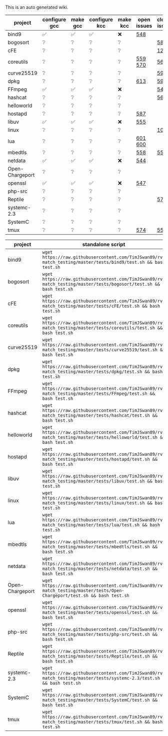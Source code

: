 This is an auto generated wiki.
  
| project | configure gcc | make gcc | configure kcc | make kcc | open issues | closed issues | 
| --- | --- | --- | --- | --- | --- | --- |
| bind9 | :white_check_mark: | :white_check_mark: | :white_check_mark: | :x: | [548](https://github.com/runtimeverification/rv-match/issues/548)  |  |
| bogosort | :grey_question: | :grey_question: | :grey_question: | :grey_question: |  | [583](https://github.com/runtimeverification/rv-match/issues/583)  |
| cFE | :grey_question: | :grey_question: | :grey_question: | :grey_question: |  | [125](https://github.com/runtimeverification/rv-match/issues/125)  |
| coreutils | :grey_question: | :grey_question: | :grey_question: | :grey_question: | [559](https://github.com/runtimeverification/rv-match/issues/559) [570](https://github.com/runtimeverification/rv-match/issues/570)  | [561](https://github.com/runtimeverification/rv-match/issues/561)  |
| curve25519 | :grey_question: | :grey_question: | :grey_question: | :grey_question: |  | [590](https://github.com/runtimeverification/rv-match/issues/590)  |
| dpkg | :grey_question: | :grey_question: | :grey_question: | :grey_question: | [613](https://github.com/runtimeverification/rv-match/issues/613)  | [594](https://github.com/runtimeverification/rv-match/issues/594)  |
| FFmpeg | :white_check_mark: | :white_check_mark: | :white_check_mark: | :x: |  | [541](https://github.com/runtimeverification/rv-match/issues/541)  |
| hashcat | :grey_question: | :grey_question: | :grey_question: | :grey_question: |  | [564](https://github.com/runtimeverification/rv-match/issues/564)  |
| helloworld | :grey_question: | :grey_question: | :grey_question: | :grey_question: |  |  |
| hostapd | :grey_question: | :grey_question: | :grey_question: | :grey_question: | [587](https://github.com/runtimeverification/rv-match/issues/587)  |  |
| libuv | :white_check_mark: | :white_check_mark: | :white_check_mark: | :x: | [555](https://github.com/runtimeverification/rv-match/issues/555)  |  |
| linux | :grey_question: | :grey_question: | :grey_question: | :grey_question: |  | [10](https://github.com/runtimeverification/rv-match/issues/10)  |
| lua | :grey_question: | :grey_question: | :grey_question: | :grey_question: | [601](https://github.com/runtimeverification/rv-match/issues/601) [600](https://github.com/runtimeverification/rv-match/issues/600)  |  |
| mbedtls | :grey_question: | :grey_question: | :grey_question: | :grey_question: | [558](https://github.com/runtimeverification/rv-match/issues/558)  | [550](https://github.com/runtimeverification/rv-match/issues/550)  |
| netdata | :white_check_mark: | :white_check_mark: | :white_check_mark: | :x: | [544](https://github.com/runtimeverification/rv-match/issues/544)  |  |
| Open-Chargeport | :grey_question: | :grey_question: | :grey_question: | :grey_question: |  |  |
| openssl | :white_check_mark: | :white_check_mark: | :white_check_mark: | :x: | [547](https://github.com/runtimeverification/rv-match/issues/547)  |  |
| php-src | :grey_question: | :grey_question: | :grey_question: | :grey_question: |  |  |
| Reptile | :grey_question: | :grey_question: | :grey_question: | :grey_question: |  | [572](https://github.com/runtimeverification/rv-match/issues/572)  |
| systemc-2.3 | :grey_question: | :grey_question: | :grey_question: | :grey_question: |  |  |
| SystemC | :grey_question: | :grey_question: | :grey_question: | :grey_question: |  |  |
| tmux | :grey_question: | :grey_question: | :grey_question: | :grey_question: | [574](https://github.com/runtimeverification/rv-match/issues/574)  | [552](https://github.com/runtimeverification/rv-match/issues/552)  |
  
| project | standalone script |  
| --- | --- |  
| bind9 | `wget https://raw.githubusercontent.com/TimJSwan89/rv-match_testing/master/tests/bind9/test.sh && bash test.sh` |
| bogosort | `wget https://raw.githubusercontent.com/TimJSwan89/rv-match_testing/master/tests/bogosort/test.sh && bash test.sh` |
| cFE | `wget https://raw.githubusercontent.com/TimJSwan89/rv-match_testing/master/tests/cFE/test.sh && bash test.sh` |
| coreutils | `wget https://raw.githubusercontent.com/TimJSwan89/rv-match_testing/master/tests/coreutils/test.sh && bash test.sh` |
| curve25519 | `wget https://raw.githubusercontent.com/TimJSwan89/rv-match_testing/master/tests/curve25519/test.sh && bash test.sh` |
| dpkg | `wget https://raw.githubusercontent.com/TimJSwan89/rv-match_testing/master/tests/dpkg/test.sh && bash test.sh` |
| FFmpeg | `wget https://raw.githubusercontent.com/TimJSwan89/rv-match_testing/master/tests/FFmpeg/test.sh && bash test.sh` |
| hashcat | `wget https://raw.githubusercontent.com/TimJSwan89/rv-match_testing/master/tests/hashcat/test.sh && bash test.sh` |
| helloworld | `wget https://raw.githubusercontent.com/TimJSwan89/rv-match_testing/master/tests/helloworld/test.sh && bash test.sh` |
| hostapd | `wget https://raw.githubusercontent.com/TimJSwan89/rv-match_testing/master/tests/hostapd/test.sh && bash test.sh` |
| libuv | `wget https://raw.githubusercontent.com/TimJSwan89/rv-match_testing/master/tests/libuv/test.sh && bash test.sh` |
| linux | `wget https://raw.githubusercontent.com/TimJSwan89/rv-match_testing/master/tests/linux/test.sh && bash test.sh` |
| lua | `wget https://raw.githubusercontent.com/TimJSwan89/rv-match_testing/master/tests/lua/test.sh && bash test.sh` |
| mbedtls | `wget https://raw.githubusercontent.com/TimJSwan89/rv-match_testing/master/tests/mbedtls/test.sh && bash test.sh` |
| netdata | `wget https://raw.githubusercontent.com/TimJSwan89/rv-match_testing/master/tests/netdata/test.sh && bash test.sh` |
| Open-Chargeport | `wget https://raw.githubusercontent.com/TimJSwan89/rv-match_testing/master/tests/Open-Chargeport/test.sh && bash test.sh` |
| openssl | `wget https://raw.githubusercontent.com/TimJSwan89/rv-match_testing/master/tests/openssl/test.sh && bash test.sh` |
| php-src | `wget https://raw.githubusercontent.com/TimJSwan89/rv-match_testing/master/tests/php-src/test.sh && bash test.sh` |
| Reptile | `wget https://raw.githubusercontent.com/TimJSwan89/rv-match_testing/master/tests/Reptile/test.sh && bash test.sh` |
| systemc-2.3 | `wget https://raw.githubusercontent.com/TimJSwan89/rv-match_testing/master/tests/systemc-2.3/test.sh && bash test.sh` |
| SystemC | `wget https://raw.githubusercontent.com/TimJSwan89/rv-match_testing/master/tests/SystemC/test.sh && bash test.sh` |
| tmux | `wget https://raw.githubusercontent.com/TimJSwan89/rv-match_testing/master/tests/tmux/test.sh && bash test.sh` |
